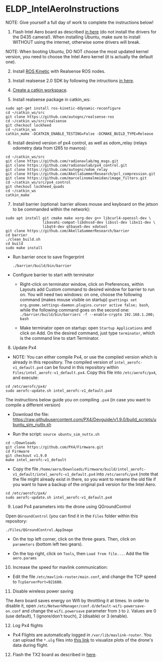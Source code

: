 # ELDP_IntelAeroInstructions

NOTE: Give yourself a full day of work to complete the instructions below!

1) Flash Intel Aero board as described [in here](https://github.com/intel-aero/meta-intel-aero/wiki/90-(References)-OS-user-Installation) (do not install the drivers for the D435 camera!). When installing Ubuntu, make sure to install WITHOUT using the internet, otherwise some drivers will break.

NOTE: When booting Ubuntu, DO NOT choose the most updated kernel version, you need to choose the Intel Aero kernel (it is actually the default one).

2) Install [ROS Kinetic](https://github.com/intel-aero/meta-intel-aero/wiki/05-Autonomous-drone-programming-with-ROS) with Realsense ROS nodes.

3) Install realsense 2.0 SDK by following the intructions [in here](https://github.com/IntelRealSense/librealsense/blob/master/doc/installation.md).

4) [Create a catkin workspace](http://wiki.ros.org/catkin/Tutorials/create_a_workspace).

5) Install realsense package in catkin_ws:

```
sudo apt-get install ros-kinetic-ddynamic-reconfigure
cd ~/catkin_ws/src
git clone https://github.com/autognc/realsense-ros
cd ~/catkin_ws/src/realsense
git checkout lockheed
cd ~/catkin_ws
catkin_make -DCATKIN_ENABLE_TESTING=False -DCMAKE_BUILD_TYPE=Release
```

6) Install desired version of px4 control, as well as odom_relay (relays odometry data from t265 to mavros):

```
cd ~/catkin_ws/src
git clone https://github.com/radionavlab/mg_msgs.git
git clone https://github.com/radionavlab/px4_control.git
git clone https://github.com/autognc/odom_relay
git clone https://github.com/AkellaSummerResearch/pcl_compression.git
git clone https://github.com/marcelinomalmeidan/image_filters.git
cd ~/catkin_ws/src/px4_control
git checkout lockheed_quads
cd ~/catkin_ws
catkin_make
```

7) Install barrier (optional: barrier allows mouse and keyboard on the jetson to be commanded within the network):

```
sudo apt install git cmake make xorg-dev g++ libcurl4-openssl-dev \
                 libavahi-compat-libdnssd-dev libssl-dev libx11-dev \
                 libqt4-dev qtbase5-dev xdotool
git clone https://github.com/AkellaSummerResearch/barrier
cd barrier
./clean_build.sh
cd build
sudo make install
```

- Run barrier once to save fingerprint

	```
	./barrier/build/bin/barrier
	```

- Configure barrier to start with terminator
	- Right-click on terminator window, click on Preferences, within Layouts add Custom command to desired window for barrier to run on. You will need two windows: on one, choose the following command (makes mouse visible on startup) ```gsettings set org.gnome.settings-daemon.plugins.cursor active false; bash```, while the following command goes on the second one: ```./barrier/build/bin/barrierc -f --enable-crypto 192.168.1.200; bash```

	- Make terminator open on startup: open ```Startup Applications``` and click on Add. On the desired command, just type ```terminator```, which is the command line to start Terminator.


8) Update Px4

- NOTE: You can either compile Px4, or use the compiled version which is already in this repository. The compiled version of `intel_aerofc-v1_default.px4` can be found in this repository within `Files/intel_aerofc-v1_default.px4`. Copy this file into `/etc/aerofc/px4`, and execute:

```
cd /etc/aerofc/px4/
sudo aerofc-update.sh intel_aerofc-v1_default.px4
``` 

The instructions below guide you on compiling `.px4` (in case you want to compile a different version)

- Download the file: https://raw.githubusercontent.com/PX4/Devguide/v1.9.0/build_scripts/ubuntu_sim_nuttx.sh

- Run the script: `source ubuntu_sim_nuttx.sh`

```
cd ~/Downloads
git clone https://github.com/PX4/Firmware.git
cd Firmware
git checkout v1.9.0
make intel_aerofc-v1_default
```

- Copy the file `/home/aero/Downloads/Firmware/build/intel_aerofc-v1_default/intel_aerofc-v1_default.px4` into `/etc/aerofc/px4` (note that the file might already exist in there, so you want to rename the old file if you want to have a backup of the original px4 version for the Intel Aero.

```
cd /etc/aerofc/px4/
sudo aerofc-update.sh intel_aerofc-v1_default.px4
``` 

9) Load Px4 parameters into the drone using QGroundControl

Open `QGroundControl` (you can find it in the `Files` folder within this repository:
```
./Files/QGroundControl.AppImage
```

- On the top left corner, click on the three gears. Then, click on `parameters` (bottom left two gears).

- On the top right, click on `Tools`, then `Load from file...`. Add the file `aero.params`


10) Increase the speed for mavlink communication:

- Edit the file `/etc/mavlink-router/main.conf`, and change the TCP speed to `TcpServerPort=921600`.

11) Disable wireless power saving

The Aero board saves energy on Wifi by throttling it at times. In order to disable it, open `/etc/NetworkManager/conf.d/default-wifi-powersave-on.conf` and change the `wifi.powersave` parameter from `3` to `2`. Values are 0 (use default), 1 (ignore/don't touch), 2 (disable) or 3 (enable).

12) Log Px4 flights

- Px4 Flights are automatically logged in `/var/lib/mavlink-router`. You can upload the `*.ulg` files into [this link](https://logs.px4.io/) to visualize plots of the drone's data during flight.


12) Flash the TX2 board as described in [here](https://github.com/autognc/ELDP_IntelAeroInstructions/blob/master/Flash_TX2.md).
